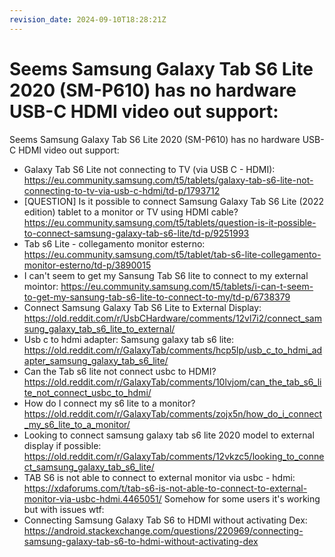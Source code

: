 ```yaml
---
revision_date: 2024-09-10T18:28:21Z
---
```

# Seems Samsung Galaxy Tab S6 Lite 2020 (SM-P610) has no hardware USB-C HDMI video out support:
Seems Samsung Galaxy Tab S6 Lite 2020 (SM-P610) has no hardware USB-C HDMI video out support:
* Galaxy Tab S6 Lite not connecting to TV (via USB C - HDMI): https://eu.community.samsung.com/t5/tablets/galaxy-tab-s6-lite-not-connecting-to-tv-via-usb-c-hdmi/td-p/1793712
* [QUESTION] Is it possible to connect Samsung Galaxy Tab S6 Lite (2022 edition) tablet to a monitor or TV using HDMI cable? https://eu.community.samsung.com/t5/tablets/question-is-it-possible-to-connect-samsung-galaxy-tab-s6-lite/td-p/9251993
* Tab s6 Lite - collegamento monitor esterno: https://eu.community.samsung.com/t5/tablet/tab-s6-lite-collegamento-monitor-esterno/td-p/3890015
* I can't seem to get my Sansung Tab S6 lite to connect to my external mointor: https://eu.community.samsung.com/t5/tablets/i-can-t-seem-to-get-my-sansung-tab-s6-lite-to-connect-to-my/td-p/6738379
* Connect Samsung Galaxy Tab S6 Lite to External Display: https://old.reddit.com/r/UsbCHardware/comments/12vl7i2/connect_samsung_galaxy_tab_s6_lite_to_external/
* Usb c to hdmi adapter: Samsung galaxy tab s6 lite: https://old.reddit.com/r/GalaxyTab/comments/hcp5lp/usb_c_to_hdmi_adapter_samsung_galaxy_tab_s6_lite/
* Can the Tab s6 lite not connect usbc to HDMI? https://old.reddit.com/r/GalaxyTab/comments/10lvjom/can_the_tab_s6_lite_not_connect_usbc_to_hdmi/
* How do I connect my s6 lite to a monitor? https://old.reddit.com/r/GalaxyTab/comments/zojx5n/how_do_i_connect_my_s6_lite_to_a_monitor/
* Looking to connect samsung galaxy tab s6 lite 2020 model to external display if possible: https://old.reddit.com/r/GalaxyTab/comments/12vkzc5/looking_to_connect_samsung_galaxy_tab_s6_lite/
* TAB S6 is not able to connect to external monitor via usbc - hdmi: https://xdaforums.com/t/tab-s6-is-not-able-to-connect-to-external-monitor-via-usbc-hdmi.4465051/
Somehow for some users it's working but with issues wtf:
* Connecting Samsung Galaxy Tab S6 to HDMI without activating Dex: https://android.stackexchange.com/questions/220969/connecting-samsung-galaxy-tab-s6-to-hdmi-without-activating-dex